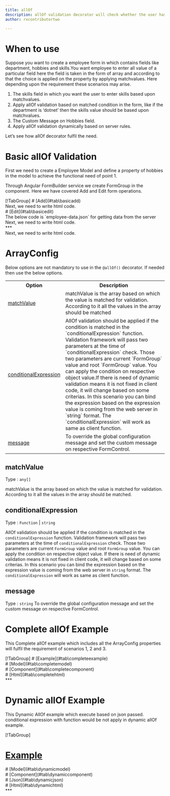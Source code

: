 ```yaml
---
title: allOf 
description: allOf validation decorator will check whether the user has entered all of the values of given field or not.
author: rxcontributortwo

---
```


# When to use
Suppose you want to create a employee form in  which contains fields like department, hobbies and skills.You want employee to enter all value of a particular field here the field is taken in the form of array and according to that the choice is applied on the property by applying matchvalues. Here depending upon the requirement these scenarios may arise.
<ol>
    <li>The skills field in which you want the user to enter skills based upon matchvalues.</li>
    <li>Apply allOf validation based on matched condition in the form, like if the department  is ‘dotnet’ then the skills value should be based upon matchvalues.</li>
    <li>The Custom Message on Hobbies field.</li>
    <li>Apply allOf validation dynamically based on server rules.</li>
</ol>
Let’s see how allOf decorator fulfil the need.

# Basic allOf Validation
<data-scope scope="['decorator']">
First we need to create a Employee Model and define a property of hobbies in the model to achieve the functional need of point 1.
<div component="app-code" key="allOf-add-model"></div> 
</data-scope>

Through Angular FormBuilder service we create FormGroup in the component.
Here we have covered Add and Edit form operations.

<data-scope scope="['decorator']">
<div component="app-tabs" key="basic-operations"></div>
[!TabGroup]
# [Add](#tab\basicadd)
<div component="app-code" key="allOf-add-component"></div> 
Next, we need to write html code.
<div component="app-code" key="allOf-add-html"></div> 
<div component="app-allOf-add" title="allOf Decorator for add Example"></div>
# [Edit](#tab\basicedit)
<div component="app-code" key="allOf-edit-component"></div> 
The below code is `employee-data.json` for getting data from the server
<div component="app-code" key="data-json"></div> 
Next, we need to write html code.
<div component="app-code" key="allOf-edit-html"></div> 
<div component="app-allOf-add" title="allOf Decorator for edit Example"></div>
***
</data-scope>

<data-scope scope="['validator','templateDriven']">
<div component="app-code" key="allOf-add-component"></div> 
Next, we need to write html code.
<div component="app-code" key="allOf-add-html"></div> 
<div component="app-allOf-add" title="allOf Decorator for add Example"></div>
</data-scope>

# ArrayConfig
Below options are not mandatory to use in the `@allOf()` decorator. If needed then use the below options.

<table class="table table-bordered table-striped">
<tr><th>Option</th><th>Description</th></tr>
<tr><td><a href="#matchValue" (click)='scrollTo("#matchValue")' title="#matchValue">matchValue</a></td><td>matchValue is the array based on which the value is matched for validation. According to it all the values in the array should be matched</td></tr>
<tr><td><a href="#conditionalExpression" (click)='scrollTo("#conditionalExpression")' title="conditionalExpression">conditionalExpression</a></td><td>AllOf validation should be applied if the condition is matched in the `conditionalExpression` function. Validation framework will pass two parameters at the time of `conditionalExpression` check. Those two parameters are current `FormGroup` value and root `FormGroup` value. You can apply the condition on respective object value.If there is need of dynamic validation means it is not fixed in client code, it will change based on some criterias. In this scenario you can bind the expression based on the expression value is coming from the web server in `string` format. The `conditionalExpression` will work as same as client function.</td></tr>
<tr><td><a href="#message" (click)='scrollTo("#message")' title="message">message</a></td><td>To override the global configuration message and set the custom message on respective FormControl.</td></tr>
</table>

## matchValue 
Type :  `any[]` 

matchValue is the array based on which the value is matched for validation. According to it all the values in the array should be matched.

<div component="app-code" key="allOf-matchValueExample-model"></div> 
<div component="app-example-runner" ref-component="app-allOf-matchValue" title="allOf decorators with matchValue" key="matchValue"></div>

## conditionalExpression 
Type :  `Function`  |  `string` 

AllOf validation should be applied if the condition is matched in the `conditionalExpression` function. Validation framework will pass two parameters at the time of `conditionalExpression` check. Those two parameters are current `FormGroup` value and root `FormGroup` value. You can apply the condition on respective object value.
If there is need of dynamic validation means it is not fixed in client code, it will change based on some criterias. In this scenario you can bind the expression based on the expression value is coming from the web server in `string` format. The `conditionalExpression` will work as same as client function.

<div component="app-note" key="allOf-conditionalExpressionExampleFunction-model"></div>
<div component="app-code" key="allOf-conditionalExpressionExampleFunction-model"></div> 
<div component="app-note" key="allOf-conditionalExpressionExampleString-model"></div> 
<div component="app-code" key="allOf-conditionalExpressionExampleString-model"></div> 

<div component="app-example-runner" ref-component="app-allOf-conditionalExpression" title="allOf decorators with conditionalExpression" key="conditionalExpression"></div>

## message
Type :  `string` 
To override the global configuration message and set the custom message on respective FormControl.

<div component="app-code" key="allOf-messageExample-model"></div> 
<div component="app-example-runner" ref-component="app-allOf-message" title="allOf decorators with message" key="message"></div>

# Complete allOf Example

This Complete allOf example which includes all the ArrayConfig properties will fulfil the requirement of scenarios 1, 2 and 3.

<div component="app-tabs" key="complete"></div>
[!TabGroup]
# [Example](#tab\completeexample)
<div component="app-allOf-complete"></div>
<data-scope scope="['decorator']">
# [Model](#tab\completemodel)
<div component="app-code" key="allOf-complete-model"></div> 
</data-scope>
# [Component](#tab\completecomponent)
<div component="app-code" key="allOf-complete-component"></div> 
# [Html](#tab\completehtml)
<div component="app-code" key="allOf-complete-html"></div> 
***


# Dynamic allOf Example

This Dynamic AllOf example which execute based on json passed. conditional expression with function would be not apply in dynamic allOf example. 

<div component="app-tabs" key="dynamic"></div>

[!TabGroup]
# [Example](#tab\dynamicexample)
<div component="app-allOf-dynamic"></div>
<data-scope scope="['decorator']">
# [Model](#tab\dynamicmodel)
<div component="app-code" key="allOf-dynamic-model"></div>
</data-scope>
# [Component](#tab\dynamiccomponent)
<div component="app-code" key="allOf-dynamic-component"></div>
# [Json](#tab\dynamicjson)
<div component="app-code" key="allOf-dynamic-json"></div>
# [Html](#tab\dynamichtml)
<div component="app-code" key="allOf-dynamic-html"></div> 
***
